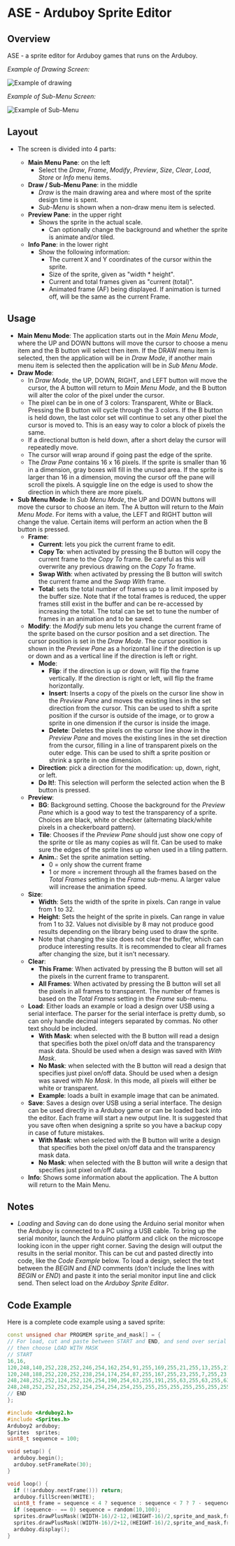 # ASE - Arduboy Sprite Editor

## Overview
ASE - a sprite editor for Arduboy games that runs on the Arduboy.

_Example of Drawing Screen:_

![Example of drawing](instructions1.png)


_Example of Sub-Menu Screen:_

![Example of Sub-Menu](instructions2.png)


## Layout
- The screen is divided into 4 parts:

  - **Main Menu Pane**: on the left
    - Select the *Draw*, *Frame*, *Modify*, *Preview*, *Size*, *Clear*, *Load*, *Store* or *Info* menu items.
  - **Draw / Sub-Menu Pane**: in the middle
    - *Draw* is the main drawing area and where most of the sprite design time is spent.
    - *Sub-Menu* is shown when a non-draw menu item is selected.
  - **Preview Pane**: in the upper right
    - Shows the sprite in the actual scale.
      - Can optionally change the background and whether the sprite is animate and/or tiled.
  - **Info Pane**: in the lower right
    - Show the following information:
        - The current X and Y coordinates of the cursor within the sprite.
        - Size of the sprite, given as "width * height".
        - Current and total frames given as "current (total)".
        - Animated frame (AF) being displayed.  If animation is turned off, will be the same as the current Frame.

## Usage

- **Main Menu Mode**:
The application starts out in the *Main Menu Mode*, where the UP and DOWN buttons will move the cursor to choose a menu item and the B button will select then item. If the DRAW menu item is selected, then the application will be in *Draw Mode*, if another main menu item is selected then the application will be in *Sub Menu Mode*.
- **Draw Mode**:
  - In *Draw Mode*, the UP, DOWN, RIGHT, and LEFT button will move the cursor, the A button will return to *Main Menu Mode*, and the B button will alter the color of the pixel under the cursor.  
  - The pixel can be in one of 3 colors: Transparent, White or Black.  Pressing the B button will cycle through the 3 colors.  If the B button is held down, the last color set will continue to set any other pixel the cursor is moved to.  This is an easy way to color a block of pixels the same. 
  - If a directional button is held down, after a short delay the cursor will repeatedly move.
  - The cursor will wrap around if going past the edge of the sprite.
  - The *Draw Pane* contains 16 x 16 pixels.  If the sprite is smaller than 16 in a dimension, gray boxes will fill in the unused area. If the sprite is larger than 16 in a dimension, moving the cursor off the pane will scroll the pixels. A squiggle line on the edge is used to show the direction in which there are more pixels.
- **Sub Menu Mode**: In *Sub Menu Mode*, the UP and DOWN buttons will move the cursor to choose an item. The A button will return to the *Main Menu Mode*. For items with a value, the LEFT and RIGHT button will change the value. Certain items will perform an action when the B button is pressed.
  - **Frame**: 
    - **Current**: lets you pick the current frame to edit.
    - **Copy To**: when activated by pressing the B button will copy the current frame to the *Copy To* frame.  Be careful as this will overwrite any previous drawing on the *Copy To* frame.
    - **Swap With**: when activated by pressing the B button will switch the current frame and the *Swap With* frame.
    - **Total**: sets the total number of frames up to a limit imposed by the buffer size.  Note that if the total frames is reduced, the upper frames still exist in the buffer and can be re-accessed by increasing the total.  The total can be set to tune the number of frames in an animation and to be saved.
  - **Modify**: the *Modify* sub menu lets you change the current frame of the sprite based on the cursor position and a set direction. The cursor position is set in the *Draw Mode*. The cursor position is shown in the *Preview Pane* as a horizontal line if the direction is up or down and as a vertical line if the direction is left or right.
    - **Mode**:
      - **Flip**: if the direction is up or down, will flip the frame vertically.  If the direction is right or left, will flip the frame horizontally.
      - **Insert**: Inserts a copy of the pixels on the cursor line show in the *Preview Pane* and moves the existing lines in the set direction from the cursor.  This can be used to shift a sprite position if the cursor is outside of the image, or to grow a sprite in one dimension if the cursor is inside the image.
      - **Delete**: Deletes the pixels on the cursor line show in the *Preview Pane* and moves the existing lines in the set direction from the cursor, filling in a line of transparent pixels on the outer edge.  This can be used to shift a sprite position or shrink a sprite in one dimension.
    - **Direction**: pick a direction for the modification: up, down, right, or left.
    - **Do It!**: This selection will perform the selected action when the B button is pressed.
  - **Preview**:
    - **BG**: Background setting.  Choose the background for the *Preview Pane* which is a good way to test the transparency of a sprite.  Choices are black, white or checker (alternating black/white pixels in a checkerboard pattern).
    - **Tile**: Chooses if the *Preview Pane* should just show one copy of the sprite or tile as many copies as will fit.  Can be used to make sure the edges of the sprite lines up when used in a tiling pattern.
    - **Anim.**: Set the sprite animation setting.
      - 0 = only show the current frame
      - 1 or more = increment through all the frames based on the *Total Frames* setting in the *Frame* sub-menu. A larger value will increase the animation speed.
  - **Size**: 
    - **Width**: Sets the width of the sprite in pixels.  Can range in value from 1 to 32.
    - **Height**: Sets the height of the sprite in pixels.  Can range in value from 1 to 32.  Values not divisible by 8 may not produce good results depending on the library being used to draw the sprite.
    - Note that changing the size does not clear the buffer, which can produce interesting results. It is recommended to clear all frames after changing the size, but it isn't necessary.
  - **Clear**:
    - **This Frame**: When activated by pressing the B button will set all the pixels in the current frame to transparent.
    - **All Frames**: When activated by pressing the B button will set all the pixels in all frames to transparent.  The number of frames is based on the *Total Frames* setting in the *Frame* sub-menu.
  - **Load**: Either loads an example or load a design over USB using a serial interface.  The parser for the serial interface is pretty dumb, so can only handle decimal integers separated by commas.  No other text should be included.
    - **With Mask**: when selected with the B button will read a design that specifies both the pixel on/off data and the transparency mask data.  Should be used when a design was saved with *With Mask*.
    - **No Mask**: when selected with the B button will read a design that specifies just pixel on/off data.  Should be used when a design was saved with *No Mask*. In this mode, all pixels will either be white or transparent.
    - **Example**: loads a built in example image that can be animated.
  - **Save**: Saves a design over USB using a serial interface.  The design can be used directly in a Arduboy game or can be loaded back into the editor. Each frame will start a new output line. It is suggested that you save often when designing a sprite so you have a backup copy in case of future mistakes.
    - **With Mask**: when selected with the B button will write a design that specifies both the pixel on/off data and the transparency mask data.
    - **No Mask**: when selected with the B button will write a design that specifies just pixel on/off data.
  - **Info**: Shows some information about the application.  The A button will return to the Main Menu.
 
## Notes

- *Loading* and *Saving* can do done using the Arduino serial monitor when the Arduboy is connected to a PC using a USB cable.  To bring up the serial monitor, launch the Arduino platform and click on the microscope looking icon in the upper right corner. Saving the design will output the results in the serial monitor.  This can be cut and pasted directly into code, like the *Code Example* below.  To load a design, select the text between the *BEGIN* and *END* comments (don't include the lines with *BEGIN* or *END*) and paste it into the serial monitor input line and click send.  Then select load on the *Arduboy Sprite Editor*.

## Code Example

Here is a complete code example using a saved sprite:

```c++
const unsigned char PROGMEM sprite_and_mask[] = {
// For load, cut and paste between START and END, and send over serial port
// then choose LOAD WITH MASK
// START
16,16,
120,248,140,252,228,252,246,254,162,254,91,255,169,255,21,255,13,255,21,255,173,255,89,255,170,254,242,254,68,252,24,248,3,3,6,7,5,7,13,15,10,15,27,31,22,31,21,31,22,31,21,31,22,31,23,31,26,31,13,15,6,7,3,3,
120,248,188,252,220,252,238,254,174,254,87,255,167,255,23,255,7,255,23,255,167,255,87,255,174,254,238,254,92,252,24,248,3,3,6,7,5,7,13,15,10,15,27,31,22,31,21,31,22,31,21,31,22,31,23,31,26,31,13,15,6,7,3,3,
248,248,252,252,124,252,126,254,190,254,63,255,191,255,63,255,63,255,63,255,191,255,63,255,190,254,190,190,60,188,248,248,3,3,6,7,5,7,13,15,10,15,27,31,22,31,21,31,22,31,21,31,22,31,23,31,26,31,13,15,6,7,3,3,
248,248,252,252,252,252,254,254,254,254,255,255,255,255,255,255,255,255,255,255,255,255,255,255,254,254,254,254,252,252,120,248,2,3,6,7,5,7,13,15,11,15,27,31,23,31,23,31,23,31,23,31,23,31,23,31,27,31,13,15,6,7,3,3
// END
};

#include <Arduboy2.h>
#include <Sprites.h>
Arduboy2 arduboy;
Sprites  sprites;
uint8_t sequence = 100;

void setup() {
  arduboy.begin();
  arduboy.setFrameRate(30);
}

void loop() {
  if (!(arduboy.nextFrame())) return;
  arduboy.fillScreen(WHITE);
  uint8_t frame = sequence < 4 ? sequence : sequence < 7 ? 7 - sequence : 0;
  if (sequence-- == 0) sequence = random(10,100);
  sprites.drawPlusMask((WIDTH-16)/2-12,(HEIGHT-16)/2,sprite_and_mask,frame);
  sprites.drawPlusMask((WIDTH-16)/2+12,(HEIGHT-16)/2,sprite_and_mask,frame);
  arduboy.display();
}
```
